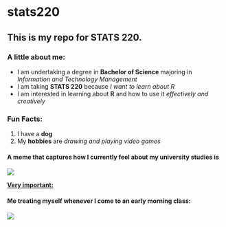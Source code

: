# stats220

<h2> This is my repo for STATS 220. </h2>

<h3> A little about me: </h3>

- I am undertaking a degree in **Bachelor of Science** majoring in *Information and Technology Management*
- I am taking **STATS 220** because *I want to learn about R*
- I am interested in learning about **R** and how to use it *effectively and creatively*

<h3>Fun Facts:</h3>

1. I have a **dog**
2. My **hobbies** are *drawing and playing video games*

<h4>A meme that captures how I currently feel about my university studies is</h4>  

![](https://media.tenor.com/eobRu0D3lf4AAAAi/jamma-orb-jamma.gif)

[**Very important:**](https://youtu.be/dQw4w9WgXcQ?feature=shared)

<h4>Me treating myself whenever I come to an early morning class:</h4> 

![](https://c.tenor.com/_RzpIUqvsXAAAAAC/tenor.gif)
